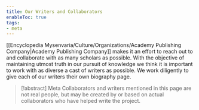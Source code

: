 ```yaml
---
title: Our Writers and Collaborators
enableToc: true
tags:
- meta
---
```


[[Encyclopedia Mysenvaria/Culture/Organizations/Academy Publishing Company|Academy Publishing Company]] makes it an effort to reach out to and collaborate with as many scholars as possible. With the objective of maintaining utmost truth in our pursuit of knowledge we think it is important to work with as diverse a cast of writers as possible. We work diligently to give each of our writers their own biography page.

> [!abstract] Meta
> Collaborators and writers mentioned in this page are not real people, but may be created by or based on actual collaborators who have helped write the project.